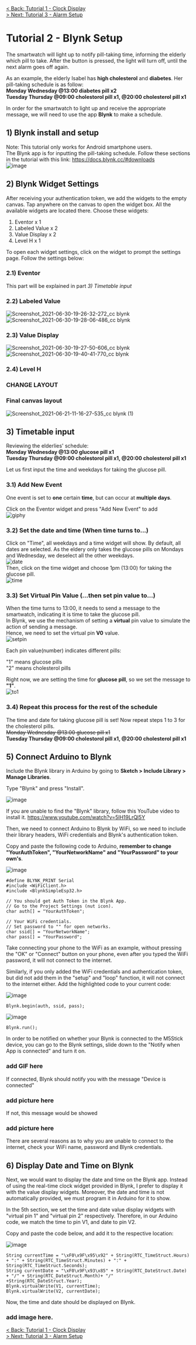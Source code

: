 [< Back: Tutorial 1 - Clock Display](https://github.com/kempisabelmaddie/IoT_PolyU/blob/main/smartwatch/SmartMedication/Tutorial1.md)\
[> Next: Tutorial 3 - Alarm Setup](https://github.com/kempisabelmaddie/IoT_PolyU/blob/main/smartwatch/SmartMedication/Tutorial3.md)

# Tutorial 2 - Blynk Setup
The smartwatch will light up to notify pill-taking time, informing the elderly which pill to take. After the button is pressed, the light will turn off, until the next alarm goes off again.

As an example, the elderly Isabel has <strong>high cholesterol</strong> and <strong>diabetes</strong>. Her pill-taking schedule is as follow:\
<strong>Monday Wednesday @13:00 diabetes pill x2</strong> \
<strong>Tuesday Thursday @09:00 cholestorol pill x1, @20:00 cholesterol pill x1 </strong>

In order for the smartwatch to light up and receive the appropriate message, we will need to use the app <strong>Blynk</strong> to make a schedule.

## 1) Blynk install and setup
Note: This tutorial only works for Android smartphone users.\
The Blynk app is for inputting the pill-taking schedule. Follow these sections in the tutorial with this link: 
https://docs.blynk.cc/#downloads \
![image](https://user-images.githubusercontent.com/80112384/123949337-07f9b980-d9d5-11eb-9189-8f826eae011f.png)

## 2) Blynk Widget Settings
After receiving your authentication token, we add the widgets to the empty canvas. Tap anywhere on the canvas to open the widget box. All the available widgets are located there. Choose these widgets:
1) Eventor x 1
2) Labeled Value x 2
3) Value Display x 2
4) Level H x 1

To open each widget settings, click on the widget to prompt the settings page.
Follow the settings below:
### 2.1) Eventor 
This part will be explained in part <em> 3) Timetable input </em>

### 2.2) Labeled Value
![Screenshot_2021-06-30-19-26-32-272_cc blynk](https://user-images.githubusercontent.com/80112384/123954101-90c72400-d9da-11eb-98ef-aa2239fb6a15.jpg)
![Screenshot_2021-06-30-19-28-06-486_cc blynk](https://user-images.githubusercontent.com/80112384/123954952-9b35ed80-d9db-11eb-892c-95238feccb6d.jpg)

### 2.3) Value Display
![Screenshot_2021-06-30-19-27-50-606_cc blynk](https://user-images.githubusercontent.com/80112384/123954317-d7b51980-d9da-11eb-9cba-c000266345fd.jpg)
![Screenshot_2021-06-30-19-40-41-770_cc blynk](https://user-images.githubusercontent.com/80112384/123954839-704b9980-d9db-11eb-933e-2d107f1a66ef.jpg)

### 2.4) Level H

### CHANGE LAYOUT
### Final canvas layout
![Screenshot_2021-06-21-11-16-27-535_cc blynk (1)](https://user-images.githubusercontent.com/80112384/123961097-96286c80-d9e2-11eb-8d45-8eda301e1ca6.jpg)

## 3) Timetable input
Reviewing the elderlies' schedule:\
<strong>Monday Wednesday @13:00 glucose pill x1</strong> \
<strong>Tuesday Thursday @09:00 cholestorol pill x1, @20:00 cholesterol pill x1 </strong> 

Let us first input the time and weekdays for taking the glucose pill. 

### 3.1) Add New Event
One event is set to <strong>one</strong> certain <strong>time</strong>, but can occur at <strong>multiple days</strong>. 

Click on the Eventor widget and press "Add New Event" to add \
![giphy](https://user-images.githubusercontent.com/80112384/124075706-df76cb80-da77-11eb-8a71-85fe32a898a0.gif)

### 3.2) Set the date and time (When time turns to...)
Click on "Time", all weekdays and a time widget will show. By default, all dates are selected. As the eldery only takes the glucose pills on Mondays and Wednesday, we deselect all the other weekdays. \
![date](https://user-images.githubusercontent.com/80112384/124079953-59a94f00-da7c-11eb-8bab-a463c8ad253b.gif) \
Then, click on the time widget and choose 1pm (13:00) for taking the glucose pill. \
![time](https://user-images.githubusercontent.com/80112384/124080737-4945a400-da7d-11eb-99d9-47ef9ee3c9ee.gif)

### 3.3) Set Virtual Pin Value (...then set pin value to...)
When the time turns to 13:00, it needs to send a message to the smartwatch, indicating it is time to take the glucose pill. \
In Blynk, we use the mechanism of setting a <strong>virtual</strong> pin value to simulate the action of sending a message.\
Hence, we need to set the virtual pin <strong>V0</strong> value. \
![setpin](https://user-images.githubusercontent.com/80112384/124081804-8f4f3780-da7e-11eb-87de-10373533c63b.gif) 

Each pin value(number) indicates different pills: 

"1" means glucose pills \
"2" means cholesterol pills 

Right now, we are setting the time for <strong>glucose pill</strong>, so we set the message to <strong>"1"</strong>. \
![to1](https://user-images.githubusercontent.com/80112384/124083090-0cc77780-da80-11eb-87cd-54ec3b561436.gif)

### 3.4) Repeat this process for the rest of the schedule
The time and date for taking glucose pill is set! Now repeat steps 1 to 3 for the cholesterol pills. \
~~Monday Wednesday @13:00 glucose pill x1~~ \
<strong>Tuesday Thursday @09:00 cholestorol pill x1, @20:00 cholesterol pill x1</strong> 

## 5) Connect Arduino to Blynk
Include the Blynk library in Arduino by going to <strong>Sketch > Include Library > Manage Libraries</strong>. 

Type "Blynk" and press "Install". 

![image](https://user-images.githubusercontent.com/80112384/124348673-d4f63680-dc1d-11eb-89c0-352bdc4d6ddf.png) 

If you are unable to find the "Blynk" library, follow this YouTube video to install it. 
https://www.youtube.com/watch?v=5lH19LrQl5Y 

Then, we need to connect Arduino to Blynk by WiFi, so we need to include their library headers, WiFi credentials and Blynk's authentication token. 

Copy and paste the following code to Arduino, <strong>remember to change "YourAuthToken", "YourNetworkName" and "YourPassword" to your own's</strong>.

![image](https://user-images.githubusercontent.com/80112384/139668084-1dc8e7d8-bcb4-487d-833e-16fd44a011c4.png)

```arduino
#define BLYNK_PRINT Serial
#include <WiFiClient.h>
#include <BlynkSimpleEsp32.h>

// You should get Auth Token in the Blynk App.
// Go to the Project Settings (nut icon).
char auth[] = "YourAuthToken";

// Your WiFi credentials.
// Set password to "" for open networks.
char ssid[] = "YourNetworkName";
char pass[] = "YourPassword";
```


Take connecting your phone to the WiFi as an example, without pressing the "OK" or "Connect" button on your phone, even after you typed the WiFi password, it will not connect to the internet. 

Similarly, if you only added the WiFi credentials and authentication token, but did not add them in the "setup" and "loop" function, it will not connect to the internet either. Add the highlighted code to your current code:

![image](https://user-images.githubusercontent.com/80112384/139668218-3e1f2652-1c5e-4933-82e4-75fba54ffab7.png)
```arduino
Blynk.begin(auth, ssid, pass);
```

![image](https://user-images.githubusercontent.com/80112384/139668346-9f5f57a9-7561-4cf2-b3d6-4b0c78ad1a6f.png)
```arduino
Blynk.run();
```

In order to be notified on whether your Blynk is connected to the M5Stick device, you can go to the Blynk settings, slide down to the "Notify when App is connected" and turn it on.
### add GIF here

If connected, Blynk should notify you with the message "Device is connected"
### add picture here
If not, this message would be showed
### add picture here
There are several reasons as to why you are unable to connect to the internet, check your WiFi name, password and Blynk credentials.

## 6) Display Date and Time on Blynk
Next, we would want to display the date and time on the Blynk app. 
Instead of using the real-time clock widget provided in Blynk, I prefer to display it with the value display widgets. 
Moreover, the date and time is not automatically provided, we must program it in Arduino for it to show.

In the 5th section, we set the time and date value display widgets with "virtual pin 1" and "virtual pin 2" respectively. Therefore, in our Arduino code, we match the time to pin V1, and date to pin V2.

Copy and paste the code below, and add it to the respective location:

![image](https://user-images.githubusercontent.com/80112384/139668506-82ddad32-9870-45ec-9e4b-1ad13529a9e7.png)
```arduino
String currentTime = "\xF0\x9F\x95\x92" + String(RTC_TimeStruct.Hours) + ":" + String(RTC_TimeStruct.Minutes) + ":" + String(RTC_TimeStruct.Seconds);
String currentDate = "\xF0\x9F\x93\x85" + String(RTC_DateStruct.Date) + "/" + String(RTC_DateStruct.Month)+ "/" +String(RTC_DateStruct.Year);
Blynk.virtualWrite(V1, currentTime);                                    
Blynk.virtualWrite(V2, currentDate);
```

Now, the time and date should be displayed on Blynk.
### add image here.

[< Back: Tutorial 1 - Clock Display](https://github.com/kempisabelmaddie/IoT_PolyU/blob/main/smartwatch/SmartMedication/Tutorial1.md)\
[> Next: Tutorial 3 - Alarm Setup](https://github.com/kempisabelmaddie/IoT_PolyU/blob/main/smartwatch/SmartMedication/Tutorial3.md)
